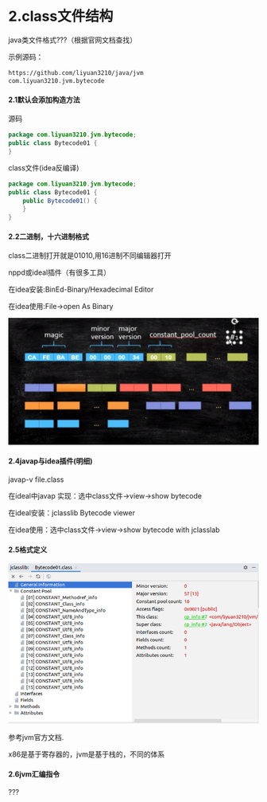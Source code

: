 # 2.class文件结构

java类文件格式???（根据官网文档查找）

示例源码：

```
https://github.com/liyuan3210/java/jvm
com.liyuan3210.jvm.bytecode
```

#### 2.1默认会添加构造方法

源码

```java
package com.liyuan3210.jvm.bytecode;
public class Bytecode01 {
}
```

class文件(idea反编译)

```java
package com.liyuan3210.jvm.bytecode;
public class Bytecode01 {
    public Bytecode01() {
    }
}
```

#### 2.2二进制，十六进制格式

class二进制打开就是01010,用16进制不同编辑器打开

nppd或ideal插件（有很多工具）

在idea安装:BinEd-Binary/Hexadecimal Editor

在idea使用:File->open As Binary

![](img/jvm-2.3.png)

#### 2.4javap与idea插件(明细)

 javap-v file.class

在ideal中javap 实现：选中class文件->view->show bytecode

在ideal安装：jclasslib Bytecode viewer

在idea使用：选中class文件->view->show bytecode with jclasslab

#### 2.5格式定义

![](img/jvm-format-2.4.png)

参考jvm官方文档.

x86是基于寄存器的，jvm是基于栈的，不同的体系

#### 2.6jvm汇编指令

???